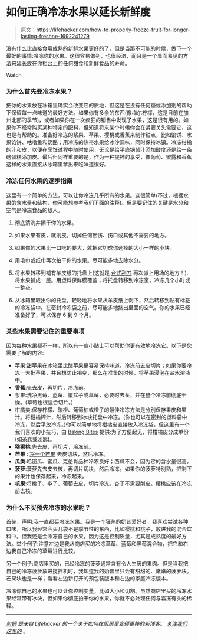 # 如何正确冷冻水果以延长新鲜度

> 原文：<https://lifehacker.com/how-to-properly-freeze-fruit-for-longer-lasting-freshne-1692241279>

没有什么比直接食用成熟的新鲜水果更好的了，但是当那不可能的时候，做下一个最好的事情:冷冻你的水果。这很容易做到，也很经济，而且是一个显而易见的方法来延长放在你柜台上的任何甜食和新鲜食品的寿命。

Watch

### 为什么首先要冷冻水果？

把你的水果放在冰箱里确实会改变它的质地，但这是在没有任何糖或添加剂的帮助下保留每一点味道的最好方法。如果你有多余的东西(像梅尔柠檬，这是目前在加州北部的季节)，或者如果你在一次疯狂的销售中发现了水果，这是很有用的。如果你不经常购买某种特定的配料，但知道将来某个时候你会在紧要关头需要它，这也是有帮助的。准备好冷冻的浆果、苹果、樱桃或香蕉来制作甜点，比如馅饼、水果馅饼、咕噜鱼和奶酪；用冷冻的热带水果给冰沙调味，同时保持冰镇。冷冻柑橘的汁和皮，以便在烹饪过程中随时使用，无论是给平底锅酱汁添加酸度还是给一条磅蛋糕添加皮。最后但同样重要的是，作为一种提神的享受，像葡萄、蜜露和香蕉这样的水果直接从冰箱里拿出来吃味道很好。

### 冷冻任何水果的逐步指南

这里有一个简单的方法，可以让你冷冻几乎所有的水果。这很简单(不过，根据水果的含水量和结构，你可能想参考我们下面的注释)。但是要记住的关键是水分和空气是冷冻食品的敌人。

1.  彻底清洗并擦干你的水果。
2.  如果水果有皮，就削皮。切掉任何瘀伤、伤口或其他不需要的地方。
3.  如果你的水果比一口吃的要大，就把它切成你选择的大小一样的小块。
4.  用毛巾或纸巾再次拍干你的水果。尽可能多地去除水分。

1.  将水果转移到铺有羊皮纸的托盘上(这就是 [台式刮刀](http://skillet.lifehacker.com/kitchen-tool-school-the-ever-scrappy-bench-scraper-1690931383) 再次派上用场的地方！).将水果铺成一层。用塑料保鲜膜覆盖；将托盘转移到冷冻室，冷冻几个小时或一整夜。
2.  从冰箱里取出你的托盘。轻轻地将水果从羊皮纸上剥下，然后转移到贴有标签的冷冻袋中。在密封冷冻袋之前，尽可能多地挤出里面的空气。你的水果已经准备好了，可以保存 6 到 9 个月。

### 某些水果需要记住的重要事项

因为每种水果都不一样，所以有一些小贴士可以帮助你更有效地冷冻它。以下是您需要了解的内容:

*   苹果:甜苹果在冰箱里比酸苹果更容易保持味道。冷冻前去皮切片；如果你要冷冻一大批苹果，并且想防止褐变，那么在准备的时候，将苹果浸泡在盐水溶液中。
*   **香蕉**:先去皮，再切片，冷冻前。
*   浆果:洗净黑莓、蓝莓、覆盆子或草莓，必要时去茎，并在整个冷冻前彻底干燥。(草莓也很适合切片。)
*   柑橘类:保存柠檬、酸橙、葡萄柚或橙子的最佳冷冻方法是分别保存果皮和果汁。将柑橘榨汁，然后转移到冰块托盘中冷冻。(你也可以在密封的塑料袋中冷冻，然后平放冷冻。)你可以简单地将柑橘皮直接放入冷冻袋，但这里有一个我们喜欢的小技巧，由 [Baking Bites](http://bakingbites.com/2011/01/can-i-freeze-citrus-zest/) 提供:为了方便起见，将柑橘皮分成单份(如茶匙或汤匙)。
*   **猕猴桃**:先去皮，再切片，冷冻前。
*   **芒果** : [将一个芒果](http://lifehacker.com/the-easiest-safest-way-to-slice-a-mango-1592923912) 去皮切块，然后冷冻。
*   **瓜类**:哈密瓜、蜜瓜、克伦肖品种冷冻良好；西瓜不会，因为它的含水量很高。
*   **菠萝**:菠萝先去皮去核，再切片切块，然后冷冻。如果你的菠萝特别熟，把剩下的果汁也保存起来，冷冻起来。
*   **核果**:将桃子、李子、葡萄去皮，切片冷冻。杏子不需要削皮。樱桃应该在冷冻前去核。

### 为什么不买预先冷冻的水果呢？

首先，声明:我一直都买冷冻水果。我是一个狂热的奶昔爱好者，我喜欢尝试各种口味，所以我经常会买几袋不是季节性的东西，比如樱桃和桃子，放进我的混合饮料中。但我还是会冷冻自己的水果，因为这是控制质量，尤其是成熟度的最好方法。举个例子:注意左边是我从商店买的冷冻草莓、蓝莓和黑莓混合物，把它和右边我自己冷冻的草莓进行比较。

另一个例子:商店里买的，已经冷冻的菠萝通常含有令人生厌的果肉。但是当我把自己的冷冻菠萝放进搅拌机时，我知道我的奶昔里只会有甜甜的、嫩嫩的菠萝块。芒果块也是一样；看看左边新打开的预包装版本和右边的家庭冷冻版本。

冷冻你自己的水果也可以让你控制变量，比如大小和切割。虽然商店里买的冷冻水果经常带有冰块，但如果你彻底拍干你的水果，你就不必处理任何与霜冻有关的稀释。

* * *

[*煎锅*](http://skillet.lifehacker.com) *是来自 Lifehacker 的一个关于如何在厨房里变得更棒的新博客。* [*关注我们这里的*](http://www.twitter.com/skilletLH) *。*